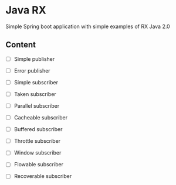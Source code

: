 # Java RX
Simple Spring boot application with simple examples of RX Java 2.0

## Content
- [ ] Simple publisher
- [ ] Error publisher

- [ ] Simple subscriber
- [ ] Taken subscriber
- [ ] Parallel subscriber
- [ ] Cacheable subscriber
- [ ] Buffered subscriber
- [ ] Throttle subscriber
- [ ] Window subscriber
- [ ] Flowable subscriber
- [ ] Recoverable subscriber
